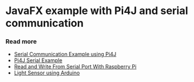 # JavaFX example with Pi4J and serial communication

### Read more
* [Serial Communication Example using Pi4J](https://pi4j.com/1.2/example/serial.html)
* [Pi4J Serial Example](https://github.com/Pi4J/pi4j/blob/master/pi4j-example/src/main/java/SerialExample.java)
* [Read and Write From Serial Port With Raspberry Pi](https://www.instructables.com/id/Read-and-write-from-serial-port-with-Raspberry-Pi/)
* [Light Sensor using Arduino](https://rookieelectronics.com/light-sensor-using-arduino)